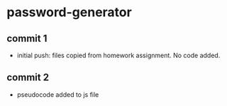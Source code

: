 # password-generator

## commit 1
- initial push: files copied from homework assignment. No code added.

## commit 2
- pseudocode added to js file